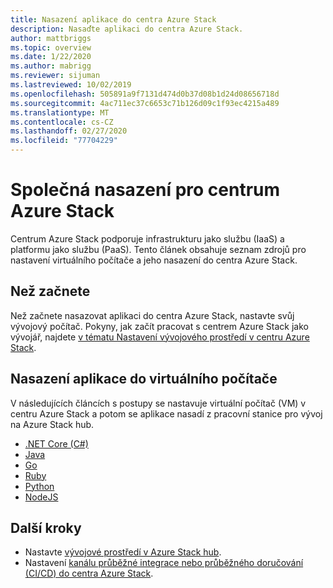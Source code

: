 ```yaml
---
title: Nasazení aplikace do centra Azure Stack
description: Nasaďte aplikaci do centra Azure Stack.
author: mattbriggs
ms.topic: overview
ms.date: 1/22/2020
ms.author: mabrigg
ms.reviewer: sijuman
ms.lastreviewed: 10/02/2019
ms.openlocfilehash: 505891a9f7131d474d0b37d08b1d24d08656718d
ms.sourcegitcommit: 4ac711ec37c6653c71b126d09c1f93ec4215a489
ms.translationtype: MT
ms.contentlocale: cs-CZ
ms.lasthandoff: 02/27/2020
ms.locfileid: "77704229"
---
```

# <a name="common-deployments-for-azure-stack-hub"></a>Společná nasazení pro centrum Azure Stack

Centrum Azure Stack podporuje infrastrukturu jako službu (IaaS) a platformu jako službu (PaaS). Tento článek obsahuje seznam zdrojů pro nastavení virtuálního počítače a jeho nasazení do centra Azure Stack.

## <a name="before-you-begin"></a>Než začnete

Než začnete nasazovat aplikaci do centra Azure Stack, nastavte svůj vývojový počítač. Pokyny, jak začít pracovat s centrem Azure Stack jako vývojář, najdete [v tématu Nastavení vývojového prostředí v centru Azure Stack](azure-stack-dev-start.md).

## <a name="deploy-an-app-to-a-vm"></a>Nasazení aplikace do virtuálního počítače

V následujících článcích s postupy se nastavuje virtuální počítač (VM) v centru Azure Stack a potom se aplikace nasadí z pracovní stanice pro vývoj na Azure Stack hub.

- [.NET Core (C#)](azure-stack-dev-start-howto-vm-dotnet.md)
- [Java](azure-stack-dev-start-howto-vm-java.md)
- [Go](azure-stack-dev-start-howto-vm-go.md)
- [Ruby](azure-stack-dev-start-howto-vm-ruby.md)
- [Python](azure-stack-dev-start-howto-vm-python.md)
- [NodeJS](azure-stack-dev-start-howto-vm-nodejs.md)

## <a name="next-steps"></a>Další kroky

- Nastavte [vývojové prostředí v Azure Stack hub](azure-stack-dev-start.md).
- Nastavení [kanálu průběžné integrace nebo průběžného doručování (CI/CD) do centra Azure Stack](azure-stack-solution-pipeline.md).
